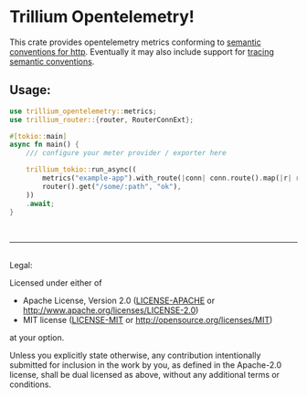 # Trillium Opentelemetry!

This crate provides opentelemetry metrics conforming to [semantic conventions for http](https://opentelemetry.io/docs/reference/specification/metrics/semantic_conventions/http-metrics/). Eventually it may also include support for [tracing semantic conventions](https://opentelemetry.io/docs/reference/specification/trace/semantic_conventions/http/).

## Usage:

```rust
use trillium_opentelemetry::metrics;
use trillium_router::{router, RouterConnExt};

#[tokio::main]
async fn main() {
    /// configure your meter provider / exporter here

    trillium_tokio::run_async((
        metrics("example-app").with_route(|conn| conn.route().map(|r| r.to_string())),
        router().get("/some/:path", "ok"),
    ))
    .await;
}
```


<br/><hr/><br/>
Legal:

Licensed under either of
 * Apache License, Version 2.0
   ([LICENSE-APACHE](LICENSE-APACHE) or http://www.apache.org/licenses/LICENSE-2.0)
 * MIT license
   ([LICENSE-MIT](LICENSE-MIT) or http://opensource.org/licenses/MIT)</sup>
   
at your option.

Unless you explicitly state otherwise, any contribution intentionally submitted
for inclusion in the work by you, as defined in the Apache-2.0 license, shall be
dual licensed as above, without any additional terms or conditions.
